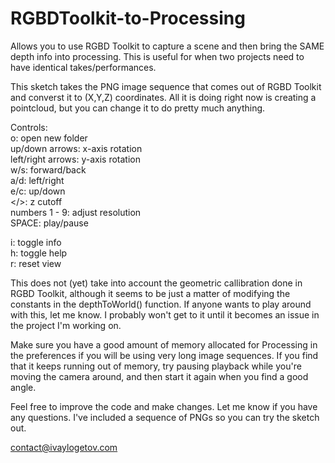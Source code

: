 RGBDToolkit-to-Processing
=========================

Allows you to use RGBD Toolkit to capture a scene and then bring the SAME depth info into processing. This is useful for when two projects need to have identical takes/performances.

This sketch takes the PNG image sequence that comes out of RGBD Toolkit and converst it to (X,Y,Z) coordinates. All it is doing right now is creating a pointcloud, but you can change it to do pretty much anything.

Controls:<br />
o: open new folder<br />
up/down arrows: x-axis rotation<br />
left/right arrows: y-axis rotation<br />
w/s: forward/back<br />
a/d: left/right<br />
e/c: up/down<br />
</>: z cutoff<br />
numbers 1 - 9: adjust resolution<br />
SPACE: play/pause

i: toggle info<br />
h: toggle help<br />
r: reset view<br />
    


This does not (yet) take into account the geometric callibration done in RGBD Toolkit, although it seems to be just a matter of modifying the constants in the depthToWorld() function. If anyone wants to play around with this, let me know. I probably won't get to it until it becomes an issue in the project I'm working on.

Make sure you have a good amount of memory allocated for Processing in the preferences if you will be using very long image sequences. If you find that it keeps running out of memory, try pausing playback while you're moving the camera around, and then start it again when you find a good angle.

Feel free to improve the code and make changes. Let me know if you have any questions. I've included a sequence of PNGs so you can try the sketch out.

contact@ivaylogetov.com
